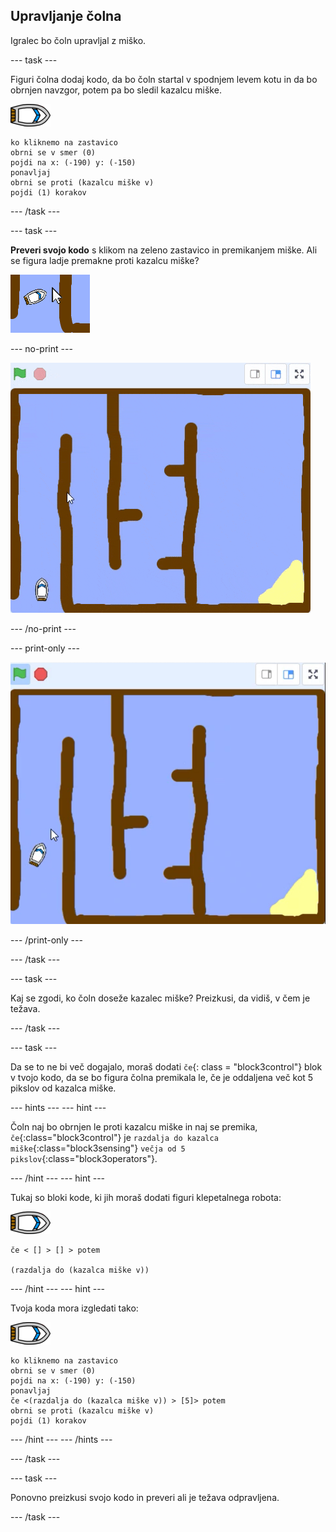 ## Upravljanje čolna

Igralec bo čoln upravljal z miško.

\--- task \---

Figuri čolna dodaj kodo, da bo čoln startal v spodnjem levem kotu in da bo obrnjen navzgor, potem pa bo sledil kazalcu miške.

![figura čolna](images/boat_resize.png)

```blocks3
ko kliknemo na zastavico
obrni se v smer (0)
pojdi na x: (-190) y: (-150)
ponavljaj
obrni se proti (kazalcu miške v)
pojdi (1) korakov
```

\--- /task \---

\--- task \---

**Preveri svojo kodo** s klikom na zeleno zastavico in premikanjem miške. Ali se figura ladje premakne proti kazalcu miške?

![posnetek zaslona](images/boat-mouse.png)

\--- no-print \---

![posnetek zaslona](images/boat-pointer-test-anim.gif)

\--- /no-print \---

\--- print-only \---

![posnetek zaslona](images/boat-pointer-test-anim.png)

\--- /print-only \---

\--- /task \---

\--- task \---

Kaj se zgodi, ko čoln doseže kazalec miške? Preizkusi, da vidiš, v čem je težava.

\--- /task \---

\--- task \---

Da se to ne bi več dogajalo, moraš dodati `če`{: class = "block3control"} blok v tvojo kodo, da se bo figura čolna premikala le, če je oddaljena več kot 5 pikslov od kazalca miške.

\--- hints \--- \--- hint \---

Čoln naj bo obrnjen le proti kazalcu miške in naj se premika, `če`{:class="block3control"} je `razdalja do kazalca miške`{:class="block3sensing"} `večja od 5 pikslov`{:class="block3operators"}.

\--- /hint \--- \--- hint \---

Tukaj so bloki kode, ki jih moraš dodati figuri klepetalnega robota:

![figura čolna](images/boat_resize.png)

```blocks3
če < [] > [] > potem

(razdalja do (kazalca miške v))
```

\--- /hint \--- \--- hint \---

Tvoja koda mora izgledati tako:

![figura čolna](images/boat_resize.png)

```blocks3
ko kliknemo na zastavico
obrni se v smer (0)
pojdi na x: (-190) y: (-150)
ponavljaj
če <(razdalja do (kazalca miške v)) > [5]> potem
obrni se proti (kazalcu miške v)
pojdi (1) korakov
```

\--- /hint \--- \--- /hints \---

\--- /task \---

\--- task \---

Ponovno preizkusi svojo kodo in preveri ali je težava odpravljena.

\--- /task \---